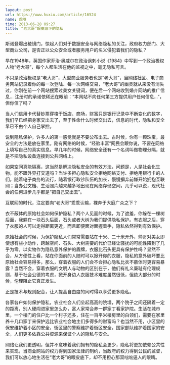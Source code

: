 ```yaml
---
layout: post
url: https://www.huxiu.com/article/16524
name: 虎嗅
time: 2013-06-28 09:27
title: “老大哥”眼皮底下的隐私
---
```

斯诺登爆出棱镜门，惊起人们对于数据安全与网络隐私的关注，政府权力部门、大型商业公司，是否正以公众安全或者服务用户的名义侵犯着我们的隐私？

早在1948年，英国作家乔治·奥威尔在政治讽刺小说《1984》中写到一个政治极权人物“老大哥”，每个人都生活在他的监视之中，毫无隐私可言。

不只是政治极权是“老大哥”，大型商业服务者也是“老大哥”，当网络社区、电子商务网站记录着你的每一次登陆、每一次网络交易，“老大哥”的幽灵就从来没有消失过，你刚在前一个网站搜索过美女关键词，便在后一个网站收到婚介网站的推广信息… 注册时的承诺依稀还在眼前：“本网站不向任何第三方提供用户任何信息…”，但你信了吗？

当人们信用卡代替钞票穿梭于饭店、商场，财富只是银行记录中不断变化的数字，我们早已经把身家交出去了，至于性命什么时候交出去，信息的时代，隐私和安全早已不由个人自己掌控。

说到隐私保护，许多人的第一感觉就是不要公布出去。古时候，你有一颗珠宝，最安全的方法是放在家里。刚有网络的时候，“经验丰富”网民会跟你说，不要在网络上填写自己的真实信息。早几年的时候，网络安全还有一个名词叫做物理分隔，就是不把隐私设备连接到公共网络上。

如果空间真能隔离，这当然是解决隐私安全的有效方法，问题是，人是社会化生物，能不跟外界打交道吗？当许多担心隐私安全拒绝网络支付、拒绝用银行卡的人们，随着电子商务的流行，随着银行取钞队伍的加长，慢慢摒弃前嫌开始拥抱互联网；当办公文档、生活照片越来越多地出现在网络存储空间，几乎可以说，现代社会的任何进步几乎都是“把自己交出去”。

互联网的时代，注定要向“老大哥”乖乖认输，裸奔于大庭广众之下？

衣不蔽体的原始社会如何保护隐私？两个人见面的时候，为了遮羞，你躲在一棵树后面，我躲在一块石头后面，石头或者大树为我们提供隐私保护。有衣服之后，穿了衣服的人可以走得距离更近，而且即便面对面握着手，隐私依然得到有效保护。

原始社会的时候，为保护隐私人们常常需要站在十米、二十米开外，帅哥对美女即使想有些小动作，跨越空间、石头、大树需要的代价已经让骚扰的可能性降到了几乎为零。以实物作为隐私意外保护的盾牌，衣服比石头更具有保护性吗？显然不会，从方便性上看，站在你面前的人随时可以掀开你的衣服，隐私的意外破坏要比原始社会容易得多，那么，穿着衣服的人们会不会担心隐私比衣不蔽体时更容易暴露？当然不会，穿着衣服的文明人与动物的区别在于，他们有礼义廉耻有伦理规则，基于社会公德的考虑，掀开身边人衣服技术难度虽然很低，但绝大部分的时候，伦理阻止它真正发生。

正是技术与规则配合，让人提高自由度的同时得以享受更多隐私。

各家各户如何保护隐私，农业社会人们垒起高高的院墙，两个院子之间还隔着一定的距离，别人硬闯进家里怎么办，富人家常会养一群家丁看家护院。生活在城市里，一个楼门的住户比一个村子还多，住在一百平米楼房里的白领们，需要在家里养十几口家丁来保护远比农业社会地主们多得多的财富吗？也当然不用，小区里的保安维护着小区的安全，街区里的警察维护着街区安全，国家部队维护着国家的安全，人们更多依靠公共资源来保证个人的隐私与安全。

网络让我们更透明，但并不意味着我们拥有的隐私会更少，隐私将更加依赖公共性来实现，当商业网站的权力得到国家法律的制约，当政府的权力得到公民的监督，我们可以放心地生活在“老大哥”的眼皮底下，却不用担心那双咄咄逼人的眼睛。

